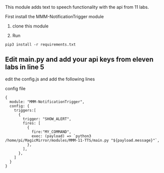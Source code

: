 This module adds text to speech functionality with the api from 11 labs. 

First install the MMM-NotificationTrigger module




1. clone this module

2. Run 
```
pip3 install -r requirements.txt
```
## Edit main.py and add your api keys from eleven labs in line 5


edit the config.js and add the following lines

config file

  
```
{
  module: "MMM-NotificationTrigger",
  config: {
    triggers:[
      {
        trigger: "SHOW_ALERT",
        fires: [
          {
            fire:"MY_COMMAND",
            exec: (payload) => `python3 /home/pi/MagicMirror/modules/MMM-11-TTS/main.py "${payload.message}"`,
          },
        ],
      },
    ]
  }
}

```
